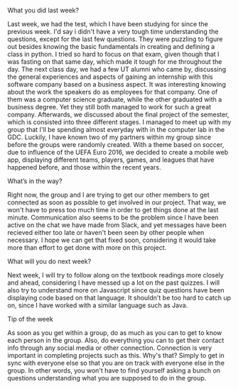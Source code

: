 What you did last week?

  Last week, we had the test, which I have been studying for since the previous week. I'd say i didn't have a very tough time understanding the questions, except for the last few questions. They were puzzling to figure out besides knowing the basic fundamentals in creating and defining a class in python. I tried so hard to focus on that exam, given though that I was fasting on that same day, which made it tough for me throughout the day. The next class day, we had a few UT alumni who came by, discussing the general experiences and aspects of gaining an internship with this software company based on a business aspect. It was interesting knowing about the work the speakers do as employees for that company. One of them was a computer science graduate, while the other graduated with a business degree. Yet they still both managed to work for such a great company. Afterwards, we discussed about the final project of the semester, which is consisted into three different stages. I managed to meet up with my group that I'll be spending almost everyday with in the computer lab in the GDC. Luckily, I have known two of my partners within my group since before the groups were randomly created. With a theme based on soccer, due to influence of the UEFA Euro 2016, we decided to create a mobile web app, displaying different teams, players, games, and leagues that have happened before, and those within the recent years.   

What’s in the way?

  Right now, the group and I are trying to get our other members to get connected as soon as possible to get involved in our project. That way, we won't have to press too much time in order to get things done at the last minute. Communication also seems to be the problem since I have been active on the chat we have made from Slack, and yet messages have been recieved either too late or haven't been seen by other people when necessary. I hope we can get that fixed soon, considering it would take more than effort to get done with more on this project.

What will you do next week?

  Next week, I will try to follow along on the textbook readings more closely and ahead, considering I have messed up a lot on the past quizzes. I will also try to understand more on Javascript since quiz questions have been displaying code based on that language. It shouldn't be too hard to catch up on, since I have worked with a similar language such as Java.

Tip of the week

  As soon as you get within a group, do as much as you can to get to know each person in the group. Also, do everything you can to get their contact info through any social media or other connection. Connection is very important in completing projects such as this. Why's that? Simply to get in sync with everyone else so that you are on track with everyone else in the group. In other words, you won't have to find yourself asking a bunch on questions understanding what you are supposed to do in the group.
